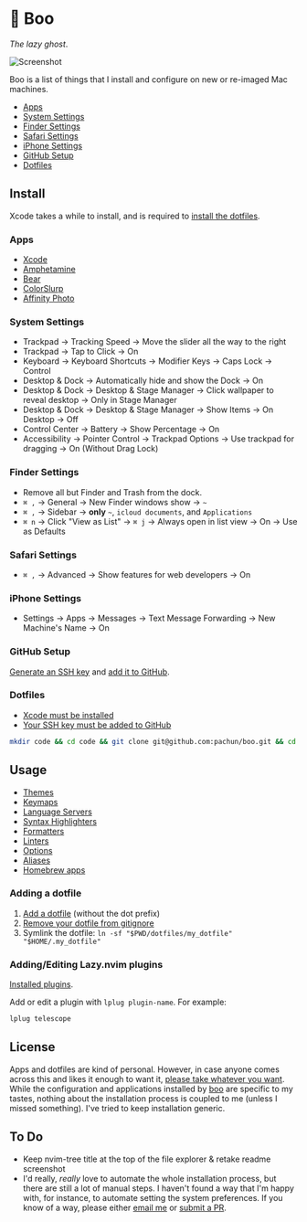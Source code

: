 # 👻 Boo

_The lazy ghost_.

<picture>
  <source srcset="assets/screenshot-dark.png" media="(prefers-color-scheme: dark)">
  <source srcset="assets/screenshot-light.png" media="(prefers-color-scheme: light)">
  <img src="screenshot-light.png" alt="Screenshot">
</picture>

Boo is a list of things that I install and configure on new or re-imaged Mac machines.

- [Apps](#apps)
- [System Settings](#system-settings)
- [Finder Settings](#finder-settings)
- [Safari Settings](#safari-settings)
- [iPhone Settings](#iphone-settings)
- [GitHub Setup](#github-setup)
- [Dotfiles](#dotfiles)

## Install

Xcode takes a while to install, and is required to [install the dotfiles](#dotfiles).

### Apps

- [Xcode](https://apps.apple.com/us/app/xcode/id497799835)
- [Amphetamine](https://apps.apple.com/us/app/amphetamine/id937984704)
- [Bear](https://apps.apple.com/us/app/bear-markdown-notes/id1091189122)
- [ColorSlurp](https://apps.apple.com/us/app/colorslurp/id1287239339)
- [Affinity Photo](https://apps.apple.com/us/app/affinity-photo-2-image-editor/id1616822987)

### System Settings

- Trackpad → Tracking Speed → Move the slider all the way to the right
- Trackpad → Tap to Click → On
- Keyboard → Keyboard Shortcuts → Modifier Keys → Caps Lock → Control
- Desktop & Dock → Automatically hide and show the Dock → On
- Desktop & Dock → Desktop & Stage Manager → Click wallpaper to reveal desktop → Only in Stage Manager
- Desktop & Dock → Desktop & Stage Manager → Show Items → On Desktop → Off
- Control Center → Battery → Show Percentage → On
- Accessibility → Pointer Control → Trackpad Options → Use trackpad for dragging → On (Without Drag Lock)

### Finder Settings

- Remove all but Finder and Trash from the dock.
- `⌘ ,` → General → New Finder windows show → `~`
- `⌘ ,` → Sidebar → **only** `~`, `icloud documents`, and `Applications`
- `⌘ n` → Click "View as List" → `⌘ j` → Always open in list view → On → Use as Defaults

### Safari Settings

- `⌘ ,` → Advanced → Show features for web developers → On

### iPhone Settings

- Settings → Apps → Messages → Text Message Forwarding → New Machine's Name → On

### GitHub Setup

[Generate an SSH key](https://docs.github.com/en/authentication/connecting-to-github-with-ssh/generating-a-new-ssh-key-and-adding-it-to-the-ssh-agent) and [add it to GitHub](https://docs.github.com/en/authentication/connecting-to-github-with-ssh/adding-a-new-ssh-key-to-your-github-account).

### Dotfiles

- [Xcode must be installed](https://apps.apple.com/us/app/xcode/id497799835)
- [Your SSH key must be added to GitHub](#github-setup)

```sh
mkdir code && cd code && git clone git@github.com:pachun/boo.git && cd boo && ./install.sh
```

## Usage

- [Themes](https://github.com/pachun/boo/blob/main/dotfiles/config/theme)
- [Keymaps](https://github.com/pachun/boo/blob/main/dotfiles/config/nvim/lua/config/personal/keymaps.lua)
- [Language Servers](https://github.com/pachun/boo/blob/main/dotfiles/config/nvim/lua/config/personal/language_servers.lua)
- [Syntax Highlighters](https://github.com/pachun/boo/blob/main/dotfiles/config/nvim/lua/config/personal/syntax_highlighters.lua)
- [Formatters](https://github.com/pachun/boo/blob/main/dotfiles/config/nvim/lua/config/personal/formatters.lua)
- [Linters](https://github.com/pachun/boo/blob/main/dotfiles/config/nvim/lua/config/personal/linters.lua)
- [Options](https://github.com/pachun/boo/blob/main/dotfiles/config/nvim/lua/config/personal/opts.lua)
- [Aliases](https://github.com/pachun/boo/blob/146b85047116fd85938b64593851bb72fd8b7e52/dotfiles/zshrc#L98)
- [Homebrew apps](https://github.com/pachun/boo/blob/main/Brewfile)

### Adding a dotfile

1. [Add a dotfile](https://github.com/pachun/boo/tree/main/dotfiles) (without the dot prefix)
1. [Remove your dotfile from gitignore](https://github.com/pachun/boo/blob/main/.gitignore)
1. Symlink the dotfile: `ln -sf "$PWD/dotfiles/my_dotfile" "$HOME/.my_dotfile"`

### Adding/Editing Lazy.nvim plugins

[Installed plugins](https://github.com/pachun/boo/tree/main/dotfiles/config/nvim/lua/plugins).

Add or edit a plugin with `lplug plugin-name`. For example:

```sh
lplug telescope
```

## License

Apps and dotfiles are kind of personal. However, in case anyone comes across this and likes it enough to want it, [please take whatever you want](https://github.com/pachun/boo/blob/main/LICENSE). While the configuration and applications installed by [boo](https://github.com/pachun/boo) are specific to my tastes, nothing about the installation process is coupled to me (unless I missed something). I've tried to keep installation generic.

## To Do

- Keep nvim-tree title at the top of the file explorer & retake readme screenshot
- I'd really, _really_ love to automate the whole installation process, but there are still a lot of manual steps. I haven't found a way that I'm happy with, for instance, to automate setting the system preferences. If you know of a way, please either [email me](mailto:nick@pachulski.me) or [submit a PR](https://github.com/pachun/boo/pulls).
